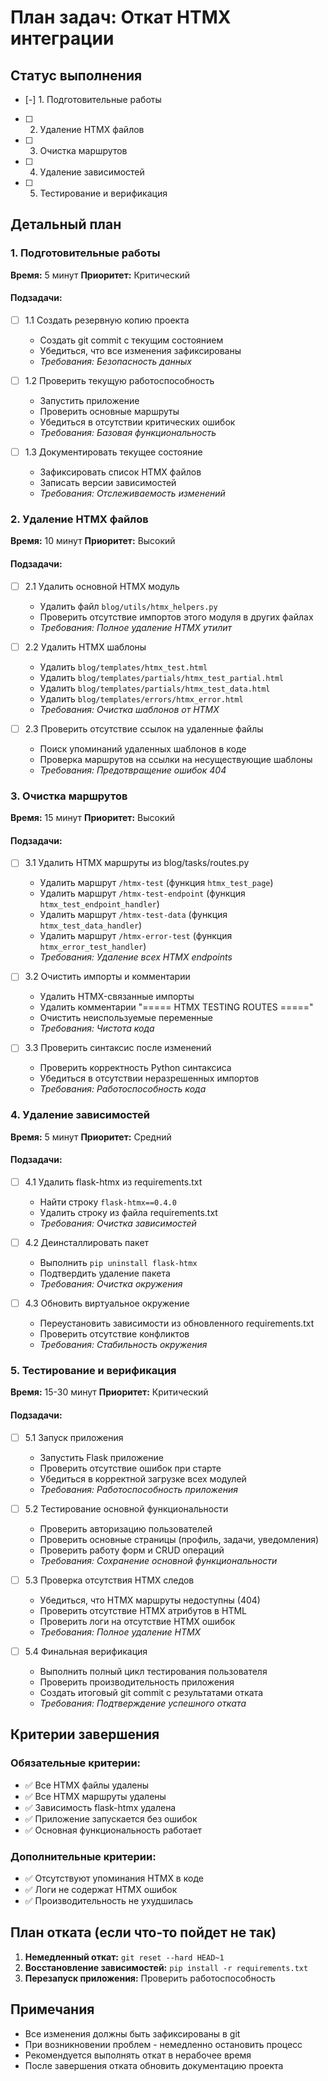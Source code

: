 # План задач: Откат HTMX интеграции

## Статус выполнения
- [-] 1. Подготовительные работы

- [ ] 2. Удаление HTMX файлов
- [ ] 3. Очистка маршрутов
- [ ] 4. Удаление зависимостей
- [ ] 5. Тестирование и верификация

## Детальный план

### 1. Подготовительные работы
**Время:** 5 минут
**Приоритет:** Критический

#### Подзадачи:
- [ ] 1.1 Создать резервную копию проекта
  - Создать git commit с текущим состоянием
  - Убедиться, что все изменения зафиксированы
  - _Требования: Безопасность данных_

- [ ] 1.2 Проверить текущую работоспособность
  - Запустить приложение
  - Проверить основные маршруты
  - Убедиться в отсутствии критических ошибок
  - _Требования: Базовая функциональность_

- [ ] 1.3 Документировать текущее состояние
  - Зафиксировать список HTMX файлов
  - Записать версии зависимостей
  - _Требования: Отслеживаемость изменений_

### 2. Удаление HTMX файлов
**Время:** 10 минут
**Приоритет:** Высокий

#### Подзадачи:
- [ ] 2.1 Удалить основной HTMX модуль
  - Удалить файл `blog/utils/htmx_helpers.py`
  - Проверить отсутствие импортов этого модуля в других файлах
  - _Требования: Полное удаление HTMX утилит_

- [ ] 2.2 Удалить HTMX шаблоны
  - Удалить `blog/templates/htmx_test.html`
  - Удалить `blog/templates/partials/htmx_test_partial.html`
  - Удалить `blog/templates/partials/htmx_test_data.html`
  - Удалить `blog/templates/errors/htmx_error.html`
  - _Требования: Очистка шаблонов от HTMX_

- [ ] 2.3 Проверить отсутствие ссылок на удаленные файлы
  - Поиск упоминаний удаленных шаблонов в коде
  - Проверка маршрутов на ссылки на несуществующие шаблоны
  - _Требования: Предотвращение ошибок 404_

### 3. Очистка маршрутов
**Время:** 15 минут
**Приоритет:** Высокий

#### Подзадачи:
- [ ] 3.1 Удалить HTMX маршруты из blog/tasks/routes.py
  - Удалить маршрут `/htmx-test` (функция `htmx_test_page`)
  - Удалить маршрут `/htmx-test-endpoint` (функция `htmx_test_endpoint_handler`)
  - Удалить маршрут `/htmx-test-data` (функция `htmx_test_data_handler`)
  - Удалить маршрут `/htmx-error-test` (функция `htmx_error_test_handler`)
  - _Требования: Удаление всех HTMX endpoints_

- [ ] 3.2 Очистить импорты и комментарии
  - Удалить HTMX-связанные импорты
  - Удалить комментарии "===== HTMX TESTING ROUTES ====="
  - Очистить неиспользуемые переменные
  - _Требования: Чистота кода_

- [ ] 3.3 Проверить синтаксис после изменений
  - Проверить корректность Python синтаксиса
  - Убедиться в отсутствии неразрешенных импортов
  - _Требования: Работоспособность кода_

### 4. Удаление зависимостей
**Время:** 5 минут
**Приоритет:** Средний

#### Подзадачи:
- [ ] 4.1 Удалить flask-htmx из requirements.txt
  - Найти строку `flask-htmx==0.4.0`
  - Удалить строку из файла requirements.txt
  - _Требования: Очистка зависимостей_

- [ ] 4.2 Деинсталлировать пакет
  - Выполнить `pip uninstall flask-htmx`
  - Подтвердить удаление пакета
  - _Требования: Очистка окружения_

- [ ] 4.3 Обновить виртуальное окружение
  - Переустановить зависимости из обновленного requirements.txt
  - Проверить отсутствие конфликтов
  - _Требования: Стабильность окружения_

### 5. Тестирование и верификация
**Время:** 15-30 минут
**Приоритет:** Критический

#### Подзадачи:
- [ ] 5.1 Запуск приложения
  - Запустить Flask приложение
  - Проверить отсутствие ошибок при старте
  - Убедиться в корректной загрузке всех модулей
  - _Требования: Работоспособность приложения_

- [ ] 5.2 Тестирование основной функциональности
  - Проверить авторизацию пользователей
  - Проверить основные страницы (профиль, задачи, уведомления)
  - Проверить работу форм и CRUD операций
  - _Требования: Сохранение основной функциональности_

- [ ] 5.3 Проверка отсутствия HTMX следов
  - Убедиться, что HTMX маршруты недоступны (404)
  - Проверить отсутствие HTMX атрибутов в HTML
  - Проверить логи на отсутствие HTMX ошибок
  - _Требования: Полное удаление HTMX_

- [ ] 5.4 Финальная верификация
  - Выполнить полный цикл тестирования пользователя
  - Проверить производительность приложения
  - Создать итоговый git commit с результатами отката
  - _Требования: Подтверждение успешного отката_

## Критерии завершения

### Обязательные критерии:
- ✅ Все HTMX файлы удалены
- ✅ Все HTMX маршруты удалены
- ✅ Зависимость flask-htmx удалена
- ✅ Приложение запускается без ошибок
- ✅ Основная функциональность работает

### Дополнительные критерии:
- ✅ Отсутствуют упоминания HTMX в коде
- ✅ Логи не содержат HTMX ошибок
- ✅ Производительность не ухудшилась

## План отката (если что-то пойдет не так)

1. **Немедленный откат:** `git reset --hard HEAD~1`
2. **Восстановление зависимостей:** `pip install -r requirements.txt`
3. **Перезапуск приложения:** Проверить работоспособность

## Примечания

- Все изменения должны быть зафиксированы в git
- При возникновении проблем - немедленно остановить процесс
- Рекомендуется выполнять откат в нерабочее время
- После завершения отката обновить документацию проекта